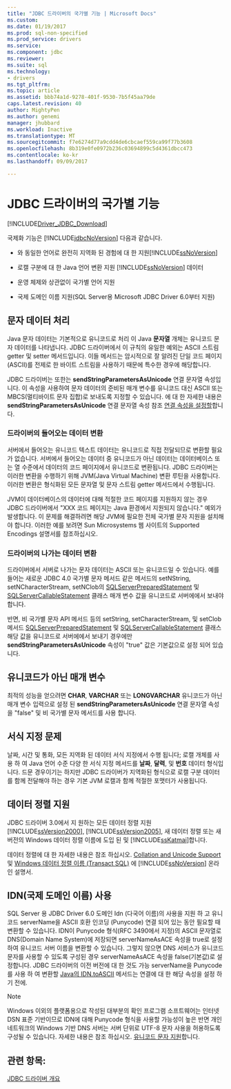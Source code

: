 ```yaml
---
title: "JDBC 드라이버의 국가별 기능 | Microsoft Docs"
ms.custom: 
ms.date: 01/19/2017
ms.prod: sql-non-specified
ms.prod_service: drivers
ms.service: 
ms.component: jdbc
ms.reviewer: 
ms.suite: sql
ms.technology:
- drivers
ms.tgt_pltfrm: 
ms.topic: article
ms.assetid: bbb74a1d-9278-401f-9530-7b5f45aa79de
caps.latest.revision: 40
author: MightyPen
ms.author: genemi
manager: jhubbard
ms.workload: Inactive
ms.translationtype: MT
ms.sourcegitcommit: f7e6274d77a9cdd4de6cbcaef559ca99f77b3608
ms.openlocfilehash: 8b319e0fe0972b236c03694899c5d4361dbcc473
ms.contentlocale: ko-kr
ms.lasthandoff: 09/09/2017

---
```

# <a name="international-features-of-the-jdbc-driver"></a>JDBC 드라이버의 국가별 기능
[!INCLUDE[Driver_JDBC_Download](../../includes/driver_jdbc_download.md)]

  국제화 기능은 [!INCLUDE[jdbcNoVersion](../../includes/jdbcnoversion_md.md)] 다음과 같습니다.  
  
-   와 동일한 언어로 완전히 지역화 된 경험에 대 한 지원[!INCLUDE[ssNoVersion](../../includes/ssnoversion_md.md)]  
  
-   로캘 구분에 대 한 Java 언어 변환 지원 [!INCLUDE[ssNoVersion](../../includes/ssnoversion_md.md)] 데이터  
  
-   운영 체제와 상관없이 국가별 언어 지원  
  
-   국제 도메인 이름 지원(SQL Server용 Microsoft JDBC Driver 6.0부터 지원)  
  
## <a name="handling-of-character-data"></a>문자 데이터 처리  
 Java 문자 데이터는 기본적으로 유니코드로 처리 이 Java **문자열** 개체는 유니코드 문자 데이터를 나타냅니다. JDBC 드라이버에서 이 규칙의 유일한 예외는 ASCII 스트림 getter 및 setter 메서드입니다. 이들 메서드는 암시적으로 잘 알려진 단일 코드 페이지(ASCII)를 전제로 한 바이트 스트림을 사용하기 때문에 특수한 경우에 해당합니다.  
  
 JDBC 드라이버는 또한는 **sendStringParametersAsUnicode** 연결 문자열 속성입니다. 이 속성을 사용하여 문자 데이터의 준비된 매개 변수를 유니코드 대신 ASCII 또는 MBCS(멀티바이트 문자 집합)로 보내도록 지정할 수 있습니다. 에 대 한 자세한 내용은 **sendStringParametersAsUnicode** 연결 문자열 속성 참조 [연결 속성을 설정할](../../connect/jdbc/setting-the-connection-properties.md)합니다.  
  
### <a name="driver-incoming-conversions"></a>드라이버의 들어오는 데이터 변환  
 서버에서 들어오는 유니코드 텍스트 데이터는 유니코드로 직접 전달되므로 변환할 필요가 없습니다. 서버에서 들어오는 데이터 중 유니코드가 아닌 데이터는 데이터베이스 또는 열 수준에서 데이터의 코드 페이지에서 유니코드로 변환됩니다. JDBC 드라이버는 이러한 변환을 수행하기 위해 JVM(Java Virtual Machine) 변환 루틴을 사용합니다. 이러한 변환은 형식화된 모든 문자열 및 문자 스트림 getter 메서드에서 수행됩니다.  
  
 JVM이 데이터베이스의 데이터에 대해 적절한 코드 페이지를 지원하지 않는 경우 JDBC 드라이버에서 "XXX 코드 페이지는 Java 환경에서 지원되지 않습니다." 예외가 발생합니다. 이 문제를 해결하려면 해당 JVM에 필요한 전체 국가별 문자 지원을 설치해야 합니다. 이러한 예를 보려면 Sun Microsystems 웹 사이트의 Supported Encodings 설명서를 참조하십시오.  
  
### <a name="driver-outgoing-conversions"></a>드라이버의 나가는 데이터 변환  
 드라이버에서 서버로 나가는 문자 데이터는 ASCII 또는 유니코드일 수 있습니다. 예를 들어는 새로운 JDBC 4.0 국가별 문자 메서드 같은 메서드의 setNString, setNCharacterStream, setNClob의 [SQLServerPreparedStatement](../../connect/jdbc/reference/sqlserverpreparedstatement-class.md) 및 [SQLServerCallableStatement](../../connect/jdbc/reference/sqlservercallablestatement-class.md) 클래스 매개 변수 값을 유니코드로 서버에에서 보내야 합니다.  
  
 반면, 비 국가별 문자 API 메서드 등의 setString, setCharacterStream, 및 setClob 메서드 [SQLServerPreparedStatement](../../connect/jdbc/reference/sqlserverpreparedstatement-class.md) 및 [SQLServerCallableStatement](../../connect/jdbc/reference/sqlservercallablestatement-class.md) 클래스 해당 값을 유니코드로 서버에에서 보내기 경우에만 **sendStringParametersAsUnicode** 속성이 "true" 값은 기본값으로 설정 되어 있습니다.  
  
## <a name="non-unicode-parameters"></a>유니코드가 아닌 매개 변수  
 최적의 성능을 얻으려면 **CHAR**, **VARCHAR** 또는 **LONGVARCHAR** 유니코드가 아닌 매개 변수 입력으로 설정 된 **sendStringParametersAsUnicode** 연결 문자열 속성을 "false" 및 비 국가별 문자 메서드를 사용 합니다.  
  
## <a name="formatting-issues"></a>서식 지정 문제  
 날짜, 시간 및 통화, 모든 지역화 된 데이터 서식 지정에서 수행 됩니다; 로캘 개체를 사용 하 여 Java 언어 수준 다양 한 서식 지정 메서드를 **날짜**, **달력**, 및 **번호** 데이터 형식입니다. 드문 경우이기는 하지만 JDBC 드라이버가 지역화된 형식으로 로캘 구분 데이터를 함께 전달해야 하는 경우 기본 JVM 로캘과 함께 적절한 포맷터가 사용됩니다.  
  
## <a name="collation-support"></a>데이터 정렬 지원  
 JDBC 드라이버 3.0에서 지 원하는 모든 데이터 정렬 지원 [!INCLUDE[ssVersion2000](../../includes/ssversion2000_md.md)], [!INCLUDE[ssVersion2005](../../includes/ssversion2005_md.md)], 새 데이터 정렬 또는 새 버전의 Windows 데이터 정렬 이름에 도입 된 및 [!INCLUDE[ssKatmai](../../includes/sskatmai_md.md)]합니다.  
  
 데이터 정렬에 대 한 자세한 내용은 참조 하십시오. [Collation and Unicode Support](http://go.microsoft.com/fwlink/?LinkId=131366) 및 [Windows 데이터 정렬 이름 (Transact SQL)](http://go.microsoft.com/fwlink/?LinkId=131367) 에 [!INCLUDE[ssNoVersion](../../includes/ssnoversion_md.md)] 온라인 설명서.  
  
## <a name="using-international-domain-names-idn"></a>IDN(국제 도메인 이름) 사용  
 SQL Server 용 JDBC Driver 6.0 도메인 Idn (다국어 이름)의 사용을 지원 하 고 유니코드 serverName을 ASCII 호환 인코딩 (Punycode) 연결 되어 있는 동안 필요할 때 변환할 수 있습니다.  IDN이 Punycode 형식(RFC 3490에서 지정)의 ASCII 문자열로 DNS(Domain Name System)에 저장되면 serverNameAsACE 속성을 true로 설정하여 유니코드 서버 이름을 변환할 수 있습니다.  그렇지 않으면 DNS 서비스가 유니코드 문자를 사용할 수 있도록 구성된 경우 serverNameAsACE 속성을 false(기본값)로 설정합니다.  JDBC 드라이버의 이전 버전에 대 한 것도 가능 serverName을 Punycode를 사용 하 여 변환할 [Java의 IDN.toASCII](http://docs.oracle.com/javase/8/docs/api/java/net/IDN.html) 메서드는 연결에 대 한 해당 속성을 설정 하기 전에.  
  
> [!NOTE]  
>  Windows 이외의 플랫폼용으로 작성된 대부분의 확인 프로그램 소프트웨어는 인터넷 DSN 표준 기반이므로 IDN에 대해 Punycode 형식을 사용할 가능성이 높은 반면 개인 네트워크의 Windows 기반 DNS 서버는 서버 단위로 UTF-8 문자 사용을 허용하도록 구성될 수 있습니다.  자세한 내용은 참조 하십시오. [유니코드 문자 지원](https://technet.microsoft.com/library/cc738403(v=ws.10).aspx)합니다.  
  
## <a name="see-also"></a>관련 항목:  
 [JDBC 드라이버 개요](../../connect/jdbc/overview-of-the-jdbc-driver.md)  
  
  

